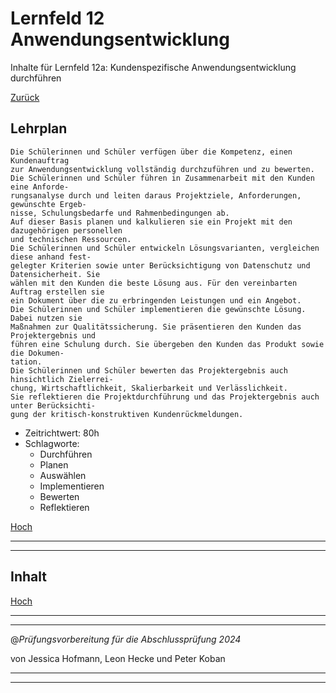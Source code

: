 # Lernfeld 12 Anwendungsentwicklung

Inhalte für Lernfeld 12a: Kundenspezifische Anwendungsentwicklung durchführen

[Zurück](/README.md)

## Lehrplan

```Text
Die Schülerinnen und Schüler verfügen über die Kompetenz, einen Kundenauftrag
zur Anwendungsentwicklung vollständig durchzuführen und zu bewerten.
Die Schülerinnen und Schüler führen in Zusammenarbeit mit den Kunden eine Anforde-
rungsanalyse durch und leiten daraus Projektziele, Anforderungen, gewünschte Ergeb-
nisse, Schulungsbedarfe und Rahmenbedingungen ab.
Auf dieser Basis planen und kalkulieren sie ein Projekt mit den dazugehörigen personellen
und technischen Ressourcen.
Die Schülerinnen und Schüler entwickeln Lösungsvarianten, vergleichen diese anhand fest-
gelegter Kriterien sowie unter Berücksichtigung von Datenschutz und Datensicherheit. Sie
wählen mit den Kunden die beste Lösung aus. Für den vereinbarten Auftrag erstellen sie
ein Dokument über die zu erbringenden Leistungen und ein Angebot.
Die Schülerinnen und Schüler implementieren die gewünschte Lösung. Dabei nutzen sie
Maßnahmen zur Qualitätssicherung. Sie präsentieren den Kunden das Projektergebnis und
führen eine Schulung durch. Sie übergeben den Kunden das Produkt sowie die Dokumen-
tation.
Die Schülerinnen und Schüler bewerten das Projektergebnis auch hinsichtlich Zielerrei-
chung, Wirtschaftlichkeit, Skalierbarkeit und Verlässlichkeit.
Sie reflektieren die Projektdurchführung und das Projektergebnis auch unter Berücksichti-
gung der kritisch-konstruktiven Kundenrückmeldungen.
```

- Zeitrichtwert: 80h
- Schlagworte:
  - Durchführen
  - Planen
  - Auswählen
  - Implementieren
  - Bewerten
  - Reflektieren

[Hoch](#lernfeld-12-anwendungsentwicklung)

---
---

## Inhalt

[Hoch](#lernfeld-12-anwendungsentwicklung)

---
---

@_Prüfungsvorbereitung für die Abschlussprüfung 2024_

von Jessica Hofmann, Leon Hecke und Peter Koban

---
---
